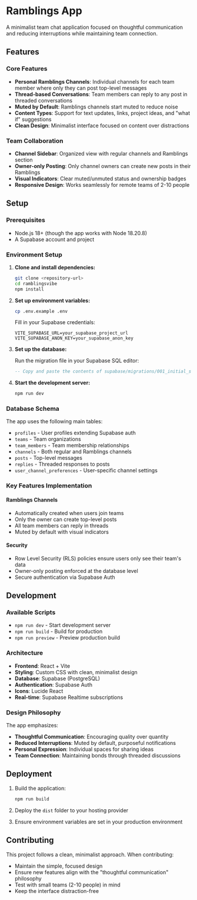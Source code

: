 # Ramblings App

A minimalist team chat application focused on thoughtful communication and reducing interruptions while maintaining team connection.

## Features

### Core Features
- **Personal Ramblings Channels**: Individual channels for each team member where only they can post top-level messages
- **Thread-based Conversations**: Team members can reply to any post in threaded conversations
- **Muted by Default**: Ramblings channels start muted to reduce noise
- **Content Types**: Support for text updates, links, project ideas, and "what if" suggestions
- **Clean Design**: Minimalist interface focused on content over distractions

### Team Collaboration
- **Channel Sidebar**: Organized view with regular channels and Ramblings section
- **Owner-only Posting**: Only channel owners can create new posts in their Ramblings
- **Visual Indicators**: Clear muted/unmuted status and ownership badges
- **Responsive Design**: Works seamlessly for remote teams of 2-10 people

## Setup

### Prerequisites
- Node.js 18+ (though the app works with Node 18.20.8)
- A Supabase account and project

### Environment Setup

1. **Clone and install dependencies:**
   ```bash
   git clone <repository-url>
   cd ramblingsvibe
   npm install
   ```

2. **Set up environment variables:**
   ```bash
   cp .env.example .env
   ```
   
   Fill in your Supabase credentials:
   ```env
   VITE_SUPABASE_URL=your_supabase_project_url
   VITE_SUPABASE_ANON_KEY=your_supabase_anon_key
   ```

3. **Set up the database:**
   
   Run the migration file in your Supabase SQL editor:
   ```sql
   -- Copy and paste the contents of supabase/migrations/001_initial_schema.sql
   ```

4. **Start the development server:**
   ```bash
   npm run dev
   ```

### Database Schema

The app uses the following main tables:
- `profiles` - User profiles extending Supabase auth
- `teams` - Team organizations  
- `team_members` - Team membership relationships
- `channels` - Both regular and Ramblings channels
- `posts` - Top-level messages
- `replies` - Threaded responses to posts
- `user_channel_preferences` - User-specific channel settings

### Key Features Implementation

#### Ramblings Channels
- Automatically created when users join teams
- Only the owner can create top-level posts
- All team members can reply in threads
- Muted by default with visual indicators

#### Security
- Row Level Security (RLS) policies ensure users only see their team's data
- Owner-only posting enforced at the database level
- Secure authentication via Supabase Auth

## Development

### Available Scripts
- `npm run dev` - Start development server
- `npm run build` - Build for production
- `npm run preview` - Preview production build

### Architecture
- **Frontend**: React + Vite
- **Styling**: Custom CSS with clean, minimalist design
- **Database**: Supabase (PostgreSQL)
- **Authentication**: Supabase Auth
- **Icons**: Lucide React
- **Real-time**: Supabase Realtime subscriptions

### Design Philosophy
The app emphasizes:
- **Thoughtful Communication**: Encouraging quality over quantity
- **Reduced Interruptions**: Muted by default, purposeful notifications
- **Personal Expression**: Individual spaces for sharing ideas
- **Team Connection**: Maintaining bonds through threaded discussions

## Deployment

1. Build the application:
   ```bash
   npm run build
   ```

2. Deploy the `dist` folder to your hosting provider

3. Ensure environment variables are set in your production environment

## Contributing

This project follows a clean, minimalist approach. When contributing:
- Maintain the simple, focused design
- Ensure new features align with the "thoughtful communication" philosophy
- Test with small teams (2-10 people) in mind
- Keep the interface distraction-free
